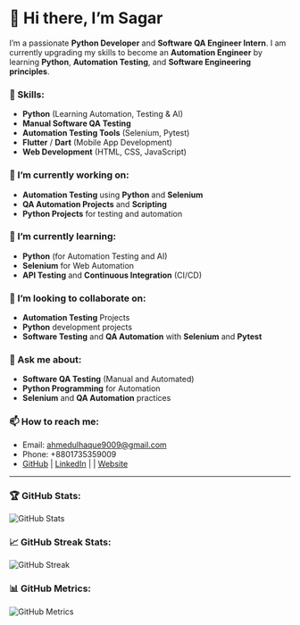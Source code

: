 # 👋 Hi there, I’m Sagar

I’m a passionate **Python Developer** and **Software QA Engineer Intern**. I am currently upgrading my skills to become an **Automation Engineer** by learning **Python**, **Automation Testing**, and **Software Engineering principles**.

### 🚀 Skills:
- **Python** (Learning Automation, Testing & AI)
- **Manual Software QA Testing**
- **Automation Testing Tools** (Selenium, Pytest)
- **Flutter** / **Dart** (Mobile App Development)
- **Web Development** (HTML, CSS, JavaScript)

### 🔭 I’m currently working on:
- **Automation Testing** using **Python** and **Selenium**
- **QA Automation Projects** and **Scripting**
- **Python Projects** for testing and automation

### 🌱 I’m currently learning:
- **Python** (for Automation Testing and AI)
- **Selenium** for Web Automation
- **API Testing** and **Continuous Integration** (CI/CD)

### 🤝 I’m looking to collaborate on:
- **Automation Testing** Projects
- **Python** development projects
- **Software Testing** and **QA Automation** with **Selenium** and **Pytest**

### 💬 Ask me about:
- **Software QA Testing** (Manual and Automated)
- **Python Programming** for Automation
- **Selenium** and **QA Automation** practices

### 📫 How to reach me:
- Email: [ahmedulhaque9009@gmail.com](mailto:ahmedulhaque9009@gmail.com)
- Phone: +8801735359009
- [GitHub](https://github.com/sagar-35) | [LinkedIn](https://www.linkedin.com/in/ahmedul-hoq35/) | | [Website](https://www.yoursite.com)

---

### 🏆 GitHub Stats:
![GitHub Stats](https://github-readme-stats.vercel.app/api?username=sagar-35&show_icons=true&hide_title=true&count_private=true&hide=prs&theme=tokyonight)

### 📈 GitHub Streak Stats:
![GitHub Streak](https://github-readme-streak-stats.herokuapp.com/?user=sagar-35&theme=tokyonight)

### 📊 GitHub Metrics:
![GitHub Metrics](https://metrics.lecoq.io/sagar-35?template=classic&languages=1&activity=1&achievements=1&introduction=1&repositories=1&people=1&followup=1&config.timezone=Asia%2FDhaka)
